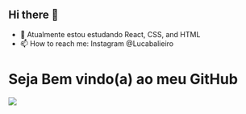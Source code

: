 ## Hi there 👋
- 🌱 Atualmente estou estudando React, CSS, and HTML
- 📫 How to reach me: Instagram @Lucabalieiro

<h1> Seja Bem vindo(a) ao meu GitHub</h1>

<img src="https://www.google.com/url?sa=i&url=https%3A%2F%2Fwww.rocketseat.com.br%2Fblog%2Fartigos%2Fpost%2Ftipos-de-componentes-react-guia-completo-para-iniciantes&psig=AOvVaw2vOO4eTcZYQVFJfirlR8EQ&ust=1746534226671000&source=images&cd=vfe&opi=89978449&ved=0CBQQjRxqFwoTCNi86o6pjI0DFQAAAAAdAAAAABAE">

